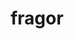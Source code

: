 ---
title: fragor
meaning: crash
ch: four
pos: nounthird
genitive: fragoris
abbgender: m.
abbgender2: masc.
gender: masculine
declension: third
---